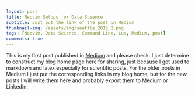 ```yaml
---
layout: post
title: Neovim Setups for Data Science
subtitle: Just put the link of the post in Medium 
thumbnail-img: /assets/img/seattle_2016_2.png
tags: [Neovim, Data Science, Command Line, Lua, Medium, post]
comments: true
---
```


This is my first post published in [Medium](https://medium.com/geekculture/neovim-setups-for-data-science-5ea251e3735f) and please check. I just determine to construct my blog home page here for sharing, just because I get used to markdown and latex especially for scientific posts. For the older posts in Medium I just put the corresponding links in my blog home, but for the new posts I will write them here and probably export them to Medium or LinkedIn.

